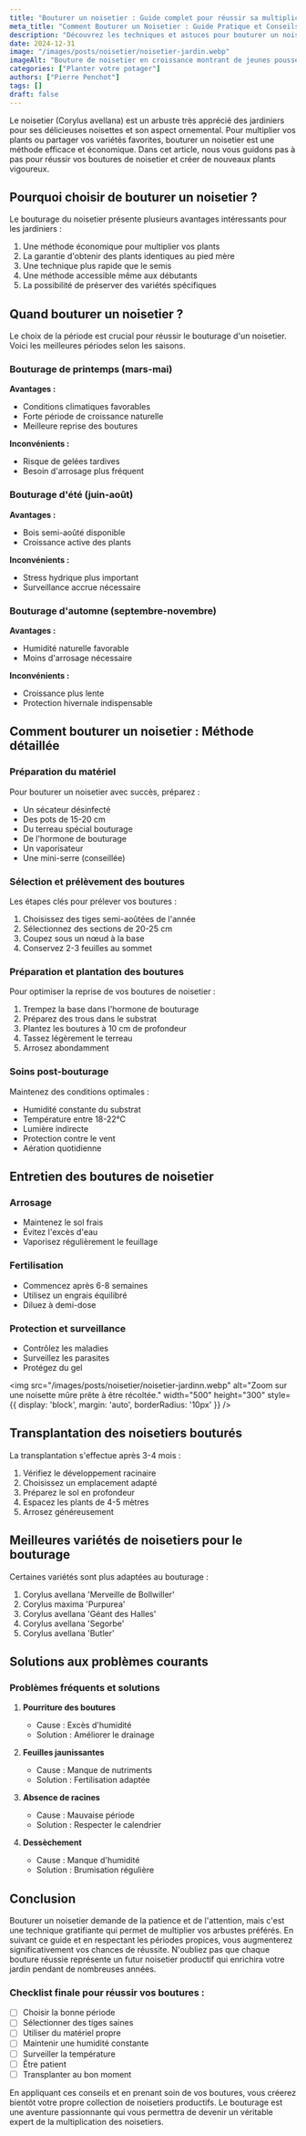 ```yaml
---
title: "Bouturer un noisetier : Guide complet pour réussir sa multiplication"
meta_title: "Comment Bouturer un Noisetier : Guide Pratique et Conseils d'Expert"
description: "Découvrez les techniques et astuces pour bouturer un noisetier avec succès. Notre guide détaillé vous accompagne pas à pas, du choix des boutures à leur entretien."
date: 2024-12-31
image: "/images/posts/noisetier/noisetier-jardin.webp"
imageAlt: "Bouture de noisetier en croissance montrant de jeunes pousses vertes et des racines émergentes"
categories: ["Planter votre potager"]
authors: ["Pierre Penchot"]
tags: []
draft: false
---
```


Le noisetier (Corylus avellana) est un arbuste très apprécié des jardiniers pour ses délicieuses noisettes et son aspect ornemental. Pour multiplier vos plants ou partager vos variétés favorites, bouturer un noisetier est une méthode efficace et économique. Dans cet article, nous vous guidons pas à pas pour réussir vos boutures de noisetier et créer de nouveaux plants vigoureux.

## Pourquoi choisir de bouturer un noisetier ?

Le bouturage du noisetier présente plusieurs avantages intéressants pour les jardiniers :

1. Une méthode économique pour multiplier vos plants
2. La garantie d'obtenir des plants identiques au pied mère
3. Une technique plus rapide que le semis
4. Une méthode accessible même aux débutants
5. La possibilité de préserver des variétés spécifiques

## Quand bouturer un noisetier ?

Le choix de la période est crucial pour réussir le bouturage d'un noisetier. Voici les meilleures périodes selon les saisons.

### Bouturage de printemps (mars-mai)

**Avantages :**
- Conditions climatiques favorables
- Forte période de croissance naturelle
- Meilleure reprise des boutures

**Inconvénients :**
- Risque de gelées tardives
- Besoin d'arrosage plus fréquent

### Bouturage d'été (juin-août)

**Avantages :**
- Bois semi-aoûté disponible
- Croissance active des plants

**Inconvénients :**
- Stress hydrique plus important
- Surveillance accrue nécessaire

### Bouturage d'automne (septembre-novembre)

**Avantages :**
- Humidité naturelle favorable
- Moins d'arrosage nécessaire

**Inconvénients :**
- Croissance plus lente
- Protection hivernale indispensable

## Comment bouturer un noisetier : Méthode détaillée

### Préparation du matériel

Pour bouturer un noisetier avec succès, préparez :

- Un sécateur désinfecté
- Des pots de 15-20 cm
- Du terreau spécial bouturage
- De l'hormone de bouturage
- Un vaporisateur
- Une mini-serre (conseillée)

### Sélection et prélèvement des boutures

Les étapes clés pour prélever vos boutures :

1. Choisissez des tiges semi-aoûtées de l'année
2. Sélectionnez des sections de 20-25 cm
3. Coupez sous un nœud à la base
4. Conservez 2-3 feuilles au sommet

### Préparation et plantation des boutures

Pour optimiser la reprise de vos boutures de noisetier :

1. Trempez la base dans l'hormone de bouturage
2. Préparez des trous dans le substrat
3. Plantez les boutures à 10 cm de profondeur
4. Tassez légèrement le terreau
5. Arrosez abondamment

### Soins post-bouturage

Maintenez des conditions optimales :

- Humidité constante du substrat
- Température entre 18-22°C
- Lumière indirecte
- Protection contre le vent
- Aération quotidienne

## Entretien des boutures de noisetier

### Arrosage

- Maintenez le sol frais
- Évitez l'excès d'eau
- Vaporisez régulièrement le feuillage

### Fertilisation

- Commencez après 6-8 semaines
- Utilisez un engrais équilibré
- Diluez à demi-dose

### Protection et surveillance

- Contrôlez les maladies
- Surveillez les parasites
- Protégez du gel

<img src="/images/posts/noisetier/noisetier-jardinn.webp" alt="Zoom sur une noisette mûre prête à être récoltée." width="500" height="300" style={{ display: 'block', margin: 'auto', borderRadius: '10px' }} />

## Transplantation des noisetiers bouturés

La transplantation s'effectue après 3-4 mois :

1. Vérifiez le développement racinaire
2. Choisissez un emplacement adapté
3. Préparez le sol en profondeur
4. Espacez les plants de 4-5 mètres
5. Arrosez généreusement

## Meilleures variétés de noisetiers pour le bouturage

Certaines variétés sont plus adaptées au bouturage :

1. Corylus avellana 'Merveille de Bollwiller'
2. Corylus maxima 'Purpurea'
3. Corylus avellana 'Géant des Halles'
4. Corylus avellana 'Segorbe'
5. Corylus avellana 'Butler'

## Solutions aux problèmes courants

### Problèmes fréquents et solutions

1. **Pourriture des boutures**
   - Cause : Excès d'humidité
   - Solution : Améliorer le drainage

2. **Feuilles jaunissantes**
   - Cause : Manque de nutriments
   - Solution : Fertilisation adaptée

3. **Absence de racines**
   - Cause : Mauvaise période
   - Solution : Respecter le calendrier

4. **Dessèchement**
   - Cause : Manque d'humidité
   - Solution : Brumisation régulière

## Conclusion

Bouturer un noisetier demande de la patience et de l'attention, mais c'est une technique gratifiante qui permet de multiplier vos arbustes préférés. En suivant ce guide et en respectant les périodes propices, vous augmenterez significativement vos chances de réussite. N'oubliez pas que chaque bouture réussie représente un futur noisetier productif qui enrichira votre jardin pendant de nombreuses années.

### Checklist finale pour réussir vos boutures :

- [ ] Choisir la bonne période
- [ ] Sélectionner des tiges saines
- [ ] Utiliser du matériel propre
- [ ] Maintenir une humidité constante
- [ ] Surveiller la température
- [ ] Être patient
- [ ] Transplanter au bon moment

En appliquant ces conseils et en prenant soin de vos boutures, vous créerez bientôt votre propre collection de noisetiers productifs. Le bouturage est une aventure passionnante qui vous permettra de devenir un véritable expert de la multiplication des noisetiers.